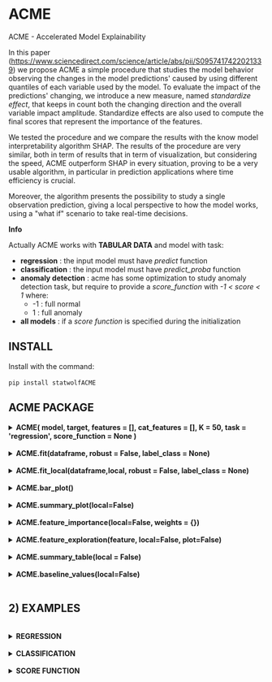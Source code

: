 # ACME
ACME - Accelerated Model Explainability 

In this paper (https://www.sciencedirect.com/science/article/abs/pii/S0957417422021339) we propose ACME a simple procedure that studies the model behavior observing the changes in the model predictions' caused by using different quantiles of each variable used by the model.
To evaluate the impact of the predictions' changing, we introduce a new measure, named _standardize effect_, that keeps in count both the changing direction and the overall variable impact amplitude. Standardize effects are also used to compute the final scores that represent the importance of the features. 

We tested the procedure and we compare the results with the know model interpretability algorithm SHAP. The results of the procedure are very similar, both in term of results that in term of visualization, but considering the speed, ACME outperform SHAP in every situation, proving to be a very usable algorithm, in particular in prediction applications where time efficiency is crucial. 

Moreover, the algorithm presents the possibility to study a single observation prediction, giving a local perspective to how the model works, using a "what if" scenario to take real-time decisions.

<b> Info </b>

Actually ACME works with __TABULAR DATA__ and model with task:

- __regression__ :  the input model must have _predict_ function
- __classification__ : the input model must have _predict_proba_ function
- __anomaly detection__ : acme has some optimization to study anomaly detection task, but require to provide a _score_function_ with <i>-1 < score < 1</i> where:
    - -1 : full normal
    - 1 : full anomaly
- __all models__ : if a _score function_ is specified during the initialization


## INSTALL 
Install with the command:

```pip install statwolfACME```

## ACME PACKAGE

<details>
  <summary><b>ACME( model, target, features = [], cat_features = [], K = 50, task = 'regression', score_function = None )</b></summary>
  Initialization

    Params:

    - model: object

        the model object, it must have the *predict* method or the ad-hoc parameter *score_function* is required

    - target : str

        column name with the target features. Typically, it is the predicted features (regression and classification), while using the score function could be a particular column (example: in Anomaly detection, the column with the anomaly score)

    - features :  [str]

        list of string with the columns name for all the model features (given in the same order of the model)

    - cat_features : [str]

        list of string with the columns name for categorical features

    - K : int

        number of quantile used in the AcME procedure
    - task :  str

        str with accepted values {'regression','reg','r','c','class','classification'}. It declares the task of the model. When score_function is not None, the parameters is not necessary

    - score_function : function

        function that has as first input the model and second the input data to realize the prediction. It must return a numeric score

</details>

<br>

<details>
  <summary><b>ACME.fit(dataframe, robust = False, label_class = None)</b></summary>

Fit the acme explainability.

    Params:

    - dataframe: pd.DataFrame

        input dataframe for the model

    - robust : bool

        if True exclude the quantile under 0.05 and over 0.95 to remove possible outliers

    - label_class :

        when task is classification, the label of the predicted class must be specified

</details>

<br>

<details>
    <summary><b>ACME.fit_local(dataframe,local, robust = False, label_class = None)</b></summary>

Fit the local version of AcME explainability.

    Params:

    - dataframe: pd.DataFrame

        input dataframe for the model

    - local: int,str
        
        index of the dataframe row with the local observations we want to analyze 

    - robust: bool
        
        bool, if True exclude the quantile under 0.05 and over 0.95 to remove possible outliers

    - label_class : int,str

        when task is classification, the label of the predicted class must be specified

</details>

<br>

<details>
    <summary><b>ACME.bar_plot()</b></summary>

Feature importance plot
</details>

<br>

<details>
    <summary><b>ACME.summary_plot(local=False)</b></summary>

Generate the recap plot

    Params: 

    - local : bool

        if True return the local summary plot, else the global
</details>

<br>

<details>
    <summary><b>ACME.feature_importance(local=False, weights = {})</b></summary>

Returns the feature importance calculated by AcME.
In case of Anomaly Detection task, it provides ad hoc explanation for anomaly detection, studied for local interpretability.
The score will show what features can altered the prediction from normal to anomalies and viceversa.

    Params:

    - local : bool  
            if true and task is AD, it return the local AD version of feature importance

    - weights : dict
        Dictionary with the importance for each element. Sum must be 1
        - ratio : float

            importance of local score position  

        - distance : float

            importance of inter-quantile distance necessary to change

        - change : float

            importance of the possibility to change prediction

        - delta : float

            importance of the score delta
</details>

<br>

<details>
    <summary><b>ACME.feature_exploration(feature, local=False, plot=False)</b></summary>

Generate anomaly detection feature exploration table or a plot for local observation that, chosen a specific feature, shows how the prediction can change because of the feature.

        Params:

        - feature : str

            selected feature's name
        
        - plot : bool
        
            if true returns the plot, else returns the table

</details>
<br>

<details>
    <summary><b>ACME.summary_table(local = False)</b></summary>

Expose the global or local summary table with all the info calculated by acme, like standardized effect, quantile with linked original values, etc. for global interpretability

    Params:

    - local : bool
        if return the local or the global table

    - fitted_acme.local_table()

        return table with all the info calculated by acme, like standardized effect, quantile with linked original values, etc. for local interpretability
</details>

<br>

<details>
    <summary><b>ACME.baseline_values(local=False)</b></summary>

Expose the baseline vector used for AcME

    Params:

    - local : bool
        if True expose the local baseline, else the global

</details>

<br>

## 2) EXAMPLES

<br>

<details>
    <summary><b> REGRESSION </b></summary>

```python
acme_reg = ACME(model, 'target', K=50)
acme_reg = acme_reg.fit(dataset) 
```

```python
acme_reg.summary_plot()
```

![ACME summary plot](image/readme/reg.png)

```python
acme_reg.bar_plot()
```

![ACME bar plot](image/readme/bar.png)

<b>LOCAL</b>

```python
acme_local = acme_reg.fit_local(dataset, local=100)
acme_local.summary_plot(local=True)
```

![ACME local plot](image/readme/local.png)

</details>

<br>

<details>
    <summary><b> CLASSIFICATION </b></summary>

The classification acme version works as the regression, but requires to specify the class we are looking for explanation.

```python
model.classes_
array([0, 1])
```

```python
acme_class = ACME(model, 'target', K=50, task = 'class', label_class = 1 )
acme_class = acme_class.fit(dataset) 
```

![ACME class plot](image/readme/class.png)
</details>

<br>

<details>
    <summary><b>  SCORE FUNCTION</b></summary>
The model in this case is an isolation forest model

```python

def score_function(model, data):
    try: # for global
        return model.decision_function(data)
    except: # for local
        return model.decision_function(data.reshape(1,-1))

acme_ifo = ACME(ifo, 'AD_score', K=50, task='regression', score_function=score_function, features=features)
acme_ifo = acme_ifo.fit(dataset, robust = True)

```

</details>